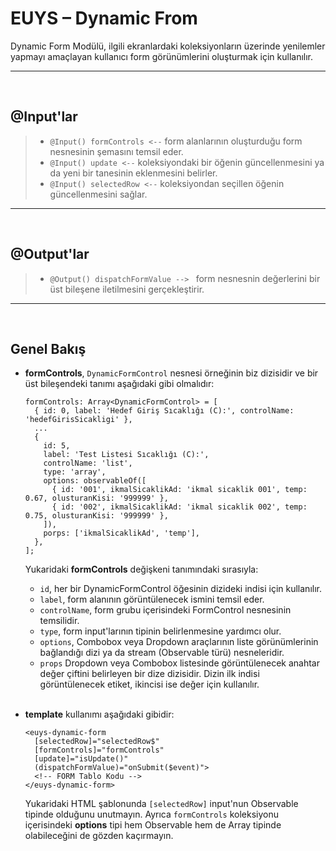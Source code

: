 # EUYS – Dynamic From

Dynamic Form Modülü, ilgili ekranlardaki koleksiyonların üzerinde yenilemler yapmayı amaçlayan kullanıcı form görünümlerini oluşturmak için kullanılır.

---
<br>

## @Input'lar
> - `@Input() formControls <--` form alanlarının oluşturduğu form nesnesinin şemasını temsil eder.
> - `@Input() update <--` koleksiyondaki bir öğenin güncellenmesini ya da yeni bir tanesinin eklenmesini belirler.
> - `@Input() selectedRow <--` koleksiyondan seçillen öğenin güncellenmesini sağlar.

---

<br>

## @Output'lar
> - `@Output() dispatchFormValue --> ` form nesnesnin değerlerini bir üst bileşene iletilmesini gerçekleştirir.

---

<br>

## Genel Bakış
- **formControls**, `DynamicFormControl` nesnesi örneğinin biz dizisidir ve bir üst bileşendeki tanımı aşağıdaki gibi olmalıdır:
  ```
  formControls: Array<DynamicFormControl> = [
    { id: 0, label: 'Hedef Giriş Sıcaklığı (C):', controlName: 'hedefGirisSicakligi' },
    ...
    {
      id: 5,
      label: 'Test Listesi Sıcaklığı (C):',
      controlName: 'list',
      type: 'array',
      options: observableOf([
        { id: '001', ikmalSicaklikAd: 'ikmal sicaklik 001', temp: 0.67, olusturanKisi: '999999' },
        { id: '002', ikmalSicaklikAd: 'ikmal sicaklik 002', temp: 0.75, olusturanKisi: '999999' },
      ]),
      porps: ['ikmalSicaklikAd', 'temp'],
    },
  ];
  ```
  Yukaridaki **formControls** değişkeni tanımındaki sırasıyla:
    * `id`, her bir DynamicFormControl öğesinin dizideki indisi için kullanılır.
    * `label`, form alanının görüntülenecek ismini temsil eder.
    * `controlName`, form grubu içerisindeki FormControl nesnesinin temsilidir.
    * `type`, form input'larının tipinin belirlenmesine yardımcı olur.
    * `options`, Combobox veya Dropdown araçlarının liste görünümlerinin bağlandığı dizi ya da stream (Observable türü) nesneleridir.
    * `props` Dropdown veya Combobox listesinde görüntülenecek anahtar değer çiftini belirleyen bir dize dizisidir. Dizin ilk indisi görüntülenecek etiket, ikincisi ise değer için kullanılır.

    <br>

- **template** kullanımı aşağıdaki gibidir:
  ```
  <euys-dynamic-form 
    [selectedRow]="selectedRow$"
    [formControls]="formControls"
    [update]="isUpdate()"
    (dispatchFormValue)="onSubmit($event)">
    <!-- FORM Tablo Kodu -->
  </euys-dynamic-form>
  ```
  Yukaridaki HTML şablonunda `[selectedRow]` input'nun Observable tipinde olduğunu unutmayın. Ayrıca `formControls` koleksiyonu içerisindeki **options** tipi hem Observable hem de Array tipinde olabileceğini de gözden kaçırmayın.